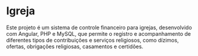 # Igreja
Este projeto é um sistema de controle financeiro para igrejas, desenvolvido com Angular, PHP e MySQL, que permite o registro e acompanhamento de diferentes tipos de contribuições e serviços religiosos, como dízimos, ofertas, obrigações religiosas, casamentos e certidões.
